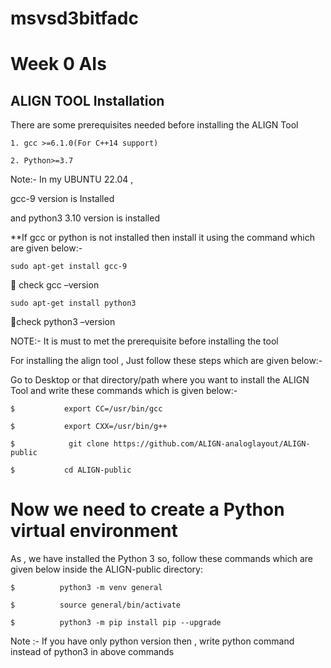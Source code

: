 # msvsd3bitfadc

# Week 0 AIs

## ALIGN TOOL Installation 

There are some prerequisites needed before installing the ALIGN Tool 

```
1. gcc >=6.1.0(For C++14 support)

2. Python>=3.7
```



Note:- In my UBUNTU 22.04 , 

gcc-9 version is Installed

and python3 3.10 version is installed

**If gcc or python is not installed then install it using the command which are given below:-

```
sudo apt-get install gcc-9
```


 check gcc –version

```
sudo apt-get install python3
```

check python3 –version

NOTE:- It is must to met the prerequisite before installing the tool

For installing the align tool , Just follow these steps which are given below:-

Go to Desktop or that directory/path where you want to install the ALIGN Tool and write these commands which is given below:- 


```
$           export CC=/usr/bin/gcc

$           export CXX=/usr/bin/g++

$            git clone https://github.com/ALIGN-analoglayout/ALIGN-public

$           cd ALIGN-public
```


# Now we need to create a Python virtual environment

As , we have installed the Python 3 so, follow these commands which are given below inside the ALIGN-public directory:

```
$          python3 -m venv general

$          source general/bin/activate

$          python3 -m pip install pip --upgrade
```

Note :- If you have only python version then , write python command instead of python3 in above commands 
